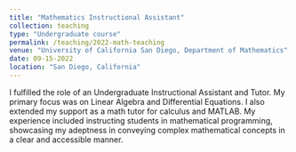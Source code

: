 ```yaml
---
title: "Mathematics Instructional Assistant"
collection: teaching
type: "Undergraduate course"
permalink: /teaching/2022-math-teaching
venue: "University of California San Diego, Department of Mathematics"
date: 09-15-2022
location: "San Diego, California"
---
```


I fulfilled the role of an Undergraduate Instructional Assistant and Tutor. My primary focus was on Linear Algebra and Differential Equations. I also extended my support as a math tutor for calculus and MATLAB. My experience included instructing students in mathematical programming, showcasing my adeptness in conveying complex mathematical concepts in a clear and accessible manner.